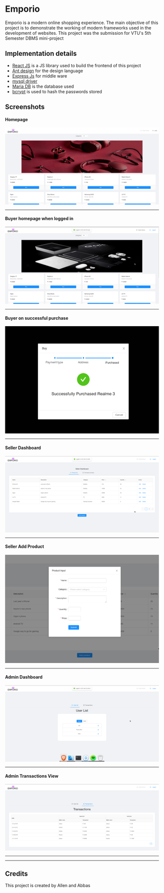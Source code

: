 # Emporio
Emporio is a modern online shopping experience. The main objective of this project is to demonstrate the working of modern frameworks used in the development of websites. This project was the submission for VTU's 5th Semester DBMS mini-project



## Implementation details
- [React JS](https://reactjs.org) is a JS library used to build the frontend of this project
- [Ant design](https://ant.design/)  for the design language
- [Express Js](https://expressjs.com/) for middle ware
- [mysql driver](https://www.npmjs.com/package/mysql)
- [Maria DB](https://mariadb.org/) is the database used
- [bcrypt](https://www.npmjs.com/package/bcrypt) is used to hash the passwords stored

## Screenshots

#### Homepage
![Homepage](Screenshots/Homepage.png)

---

#### Buyer homepage when logged in
![Buyer homepage when logged in](Screenshots/Buyer_Homepage.png)

---

#### Buyer on successful purchase
![Buyer on successful purchase](Screenshots/Buyer_Purchase.png)

---

#### Seller Dashboard
![Seller Dashboard](Screenshots/SellerDashboard.png)

---

#### Seller Add Product
![Seller Add Product](Screenshots/Seller_AddProduct.png)

---

#### Admin Dashboard
![Admin Dashboard](Screenshots/Admin_UsersPage.png)

---

#### Admin Transactions View
![Admin Transactions View](Screenshots/Admin_TransactionsPage.png)

---

---


## Credits
This project is created by Allen and Abbas